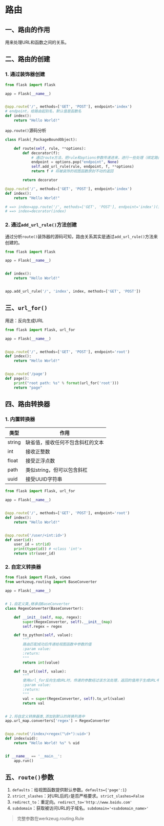 # 路由

## 一、路由的作用

用来处理URL和函数之间的关系。

## 二、路由的创建

### 1. 通过装饰器创建

```python
from flask import Flask

app = Flask(__name__)


@app.route('/', methods=['GET', 'POST'], endpoint='index')
# endpoint，给路由起别名，默认值是函数名
def index():
    return "Hello World!"
```

`app.route()`源码分析

```python
class Flask(_PackageBoundObject):

    def route(self, rule, **options):
        def decorator(f):
            # 通过route方法，把rule和options参数传递进来，进行一些处理（绑定路由关系）
            endpoint = options.pop("endpoint", None)
            self.add_url_rule(rule, endpoint, f, **options)
            return f # 将被装饰的视图函数原封不动的返回

        return decorator
```

```python
@app.route('/', methods=['GET', 'POST'], endpoint='index')
def index():
    return "Hello World!"

# ==> index=app.route('/', methods=['GET', 'POST'], endpoint='index')(index)
# ==> index=decorator(index)
```

### 2. 通过`add_url_rule()`方法创建

通过分析`route()`装饰器的源码可知，路由关系其实是通过`add_url_rule()`方法来创建的。

```python
from flask import Flask

app = Flask(__name__)


def index():
    return "Hello World!"


app.add_url_rule('/', 'index', index, methods=['GET', 'POST'])

```

## 三、`url_for()`

用途：反向生成URL

```python
from flask import Flask, url_for

app = Flask(__name__)


@app.route('/', methods=['GET', 'POST'], endpoint='root')
def index():
    return "Hello World!"


@app.route('/page')
def page():
    print("root path: %s" % format(url_for('root')))
    return "page"
```


##   四、路由转换器

### 1. 内置转换器

| 类型   | 作用                             |
| ------ | -------------------------------- |
| string | 缺省值，接收任何不包含斜杠的文本 |
| int    | 接收正整数                       |
| float  | 接受正浮点数                     |
| path   | 类似string，但可以包含斜杠       |
| uuid   | 接受UUID字符串                   |

```python
from flask import Flask, url_for

app = Flask(__name__)


@app.route('/', methods=['GET', 'POST'], endpoint='root')
def index():
    return "Hello World!"


@app.route('/user/<int:id>')
def user(id):
    user_id = str(id)
    print(type(id)) # <class 'int'>
    return str(user_id)
```

### 2. 自定义转换器

```python
from flask import Flask, views
from werkzeug.routing import BaseConverter

app = Flask(__name__)


# 1.自定义类,继承自BaseConverter
class RegexConverter(BaseConverter):

    def __init__(self, map, regex):
        super(RegexConverter, self).__init__(map)
        self.regex = regex

    def to_python(self, value):
        """
        路由匹配成功后传递给视图函数中参数的值
        :param value:
        :return:
        """
        return int(value)

    def to_url(self, value):
        """
        使用url_for反向生成URL时，传递的参数经过该方法处理，返回的值用于生成URL中的参数
        :param value:
        :return:
        """
        val = super(RegexConverter, self).to_url(value)
        return val


# 2.将自定义转换器类,添加到默认的转换列表中
app.url_map.converters['regex'] = RegexConverter


@app.route('/index/<regex("\d+"):uid>')
def index(uid):
    return "Hello World! %s" % uid


if __name__ == '__main__':
    app.run()

```

## 五、`route()`参数

1. `defaults`：给视图函数提供默认参数。`defaults={'page':1}`
2. `strict_slashes`：对URL后的`/`是否严格要求。`strict_slashes=False`
3. `redirect_to`：重定向。`redirect_to='http://www.baidu.com'`
4. `subdomain`：获取被访问URL的子域名。`subdomain='<subdomain_name>'`

> 完整参数在werkzeug.routing.Rule

